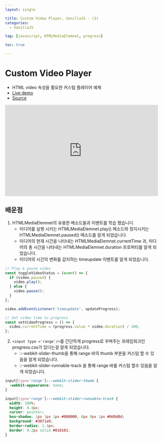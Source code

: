 ```yaml
---
layout: single

title: Custom Video Player, VanillaJS - (3)
categories:
  - VanillaJS

tag: [javascript, HTMLMediaElemnet, progress]

toc: true

---
```


# Custom Video Player

- HTML video 속성을 활요한 커스텀 플레이어 예제
- <a href = 'https://codepen.io/kim7720/pen/ExQWgRe'>Live demo</a>
- <a href = 'https://github.com/bo-oseng/vanilla_javascript_pratice_projects/tree/main/Custom%20Video%20Player'>Source</a>

<iframe height="300" style="width: 100%;" scrolling="no" title="Custom Video Player" src="https://codepen.io/kim7720/embed/ExQWgRe?default-tab=html%2Cresult" frameborder="no" loading="lazy" allowtransparency="true" allowfullscreen="true">
  See the Pen <a href="https://codepen.io/kim7720/pen/ExQWgRe">
  Custom Video Player</a> by KimBosung (<a href="https://codepen.io/kim7720">@kim7720</a>)
  on <a href="https://codepen.io">CodePen</a>.
</iframe>

## 배운점

1. HTMLMediaElemnet의 유용한 메소드들과 이벤트를 학습 했습니다.
   - 미디어를 실행 시키는 HTMLMediaElemnet.play() 메소드와 정지시키는 HTMLMediaElemnet.paused() 메소드를 알게 되었습니다.
   - 미디어의 현재 시간을 나타내는 HTMLMediaElemnet.currentTime 과, 미디어의 총 시간을 나타내는 HTMLMediaElemnet.duration 프로퍼티를 알게 되었습니다.
   - 미디어의 시간의 변화를 감지하는 timeupdate 이벤트를 알게 되었습니다.

```javascript
// Play & pause video
const toggleVideoStatus = (event) => {
  if (video.paused) {
    video.play();
  } else {
    video.pause();
  }
};
```

```javascript
video.addEventListener('timeupdate', updateProgress);
```

```javascript
// Set video time to progress
const setVideoProgress = () => {
  video.currentTime = (progress.value * video.duration) / 100;
};
```

2.  `<input type ='range'/>`를 간단하게 progress로 꾸며주는 프레임워크인 progress.css가 있다는걸 알게 되었습니다.
    - ::-webkit-slider-thumb을 통해 range 바의 thumb 부분을 커스텀 할 수 있음을 알게 되었습니다.
    - ::-webkit-slider-runnable-track 을 통해 range 바를 커스텀 할수 있음을 알게 되었습니다.

```css
input[type='range']::-webkit-slider-thumb {
  -webkit-appearance: none;
}

input[type='range']::-webkit-slider-runnable-track {
  width: 100%;
  height: 8.4px;
  cursor: pointer;
  box-shadow: 1px 1px 1px #000000, 0px 0px 1px #0d0d0d;
  background: #3071a9;
  border-radius: 1.3px;
  border: 0.2px solid #010101;
}
```
